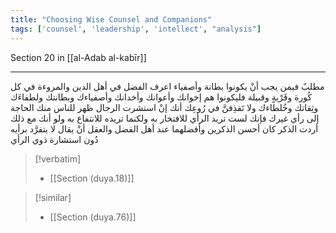 ```yaml
---
title: "Choosing Wise Counsel and Companions"
tags: ['counsel', 'leadership', 'intellect', "analysis"]
---
```


 Section 20 in [[al-Adab al-kabīr]]

---
مطلبٌ فيمن يجب أنْ يكونوا بطانة وأصفياء اعرف الفضل في أهل الدين والمروءة في كل كُورة وقَرْيةٍ وقبيلة فليكونوا هم إخوانك وأعوانك وأخدانك وأصفياءك وبطانتك ولطفاءَك وثِقاتك وخُلطاءك ولا تَقذِفنَّ في رُوعِك أنك إنْ استشرت الرجال ظهر للناس منك الحاجة إلى رأي غيرك فإنك لست تريد الرأي للافتخار به ولكنما تريده للانتفاع به ولو أنك مع ذلك أردت الذكر كان أحسن الذكرين وأفضلهما عند أهل الفضل والعقل أنْ يقال لا يتفرَّد برأيه دُون استشارة ذوي الرأي

> [!verbatim]
> - [[Section (duya.18)]]

> [!similar]
> - [[Section (duya.76)]]
